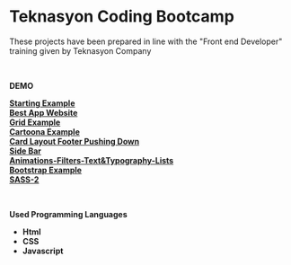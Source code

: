 # Teknasyon Coding Bootcamp

<p>These projects have been prepared in line with the "Front end Developer" training given by Teknasyon Company</p>
<br>

<b>DEMO<b>

 [Starting Example](https://denizkiskanc.github.io/Teknasyon-Coding-Bootcamp/Starting%20Example/)
 <br>
 [Best App Website](https://denizkiskanc.github.io/Teknasyon-Coding-Bootcamp/Best%20App%20Website/)
 <br>
 [Grid Example](https://denizkiskanc.github.io/Teknasyon-Coding-Bootcamp/Grid%20Example/)
  <br>
 [Cartoona Example](https://denizkiskanc.github.io/Teknasyon-Coding-Bootcamp/Cartoona%20Password%20Change/)
  <br>
 [Card Layout Footer Pushing Down](https://denizkiskanc.github.io/Teknasyon-Coding-Bootcamp/Card%20Layout%20Pushing%20Footer%20Down/)
  <br>
 [Side Bar](https://denizkiskanc.github.io/Teknasyon-Coding-Bootcamp/Side%20Bar/)
  <br>
 [Animations-Filters-Text&Typography-Lists](https://denizkiskanc.github.io/Teknasyon-Coding-Bootcamp/Animations-Filters-Text%20&%20Typography-Lists/)
  <br>
 [Bootstrap Example](https://denizkiskanc.github.io/Teknasyon-Coding-Bootcamp/Bootstrap%20Example/)
   <br>
 [SASS-2](https://denizkiskanc.github.io/Teknasyon-Coding-Bootcamp/Sass-2/)
 
 
<br>

<b>Used Programming Languages <b>
  <ul>
    <li>Html</li>
    <li>CSS</li>
    <li>Javascript</li>
  </ul>

